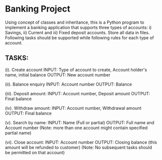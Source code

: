# Banking Project
Using concept of classes and inheritance, this is a Python program to implement a banking application that supports three types of accounts: i) Savings, ii) Current and iii) Fixed deposit accounts. Store all data in files. Following tasks should be supported while following rules for each type of account.

## TASKS:

(i). Create account 
INPUT: Type of account to create, Account holder's name, initial balance 
OUTPUT: New account number

(ii). Balance enquiry 
INPUT: Account number 
OUTPUT: Balance

(iii). Deposit amount: 
INPUT: Account number, Deposit amount 
OUTPUT: Final balance

(iv). Withdraw amount: 
INPUT: Account number, Withdrawal amount 
OUTPUT: Final balance

(v). Search by name: 
INPUT: Name (Full or partial) 
OUTPUT: Full name and Account number 
(Note: more than one account might contain specified partial name) 

(vi). Close account: 
INPUT: Account number 
OUTPUT: Closing balance
(this amount will be refunded to customer)
(Note: No subsequent tasks should be permitted on that account)
